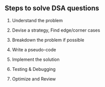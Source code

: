 ## Steps to solve DSA questions

1. Understand the problem

2. Devise a strategy, Find edge/corner cases

3. Breakdown the problem if possible

4. Write a pseudo-code

5. Implement the solution

6. Testing & Debugging

7. Optimize and Review
